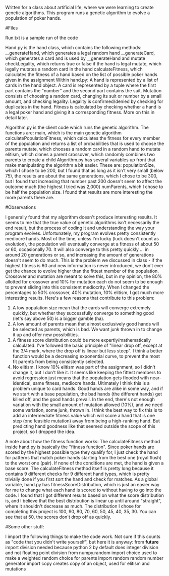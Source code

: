 Written for a class about artificial life, where we were learning to create genetic algorithms. This program runs a genetic algorithm to evolve a population of poker hands.

#Files

Run.txt is a sample run of the code

Hand.py is the hand class, which contains the following methods:
  __generateHand, which generates a legal random hand
  __generateCard, which generates a card and is used by __generateHand and mutate
  checkLegality, which returns true or false if the hand is legal
  mutate, which legally mutates a random card in the hand
  calculateFitness, which calculates the fitness of a hand based on the list of possible poker hands given in the assignment
Within hand.py:
  A hand is represented by a list of cards in the hand object.
  A card is represented by a tuple where the first part contains the "number" and the second part contains the suit.
  Mutation consists of choosing a random card, changing its suit or number by a small amount, and checking legality.
  Legality is confirmed/denied by checking for duplicates in the hand.
  Fitness is calculated by checking whether a hand is a legal poker hand and giving it a corresponding fitness. More on this in detail later.

Algorithm.py is the client code which runs the genetic algorithm. The functions are:
  main, which is the main genetic algorithm
  calculatePopulationFitness, which calculates the fitness for every member of the population and returns a list of probabilities that is used to choose the parents
  mutate, which chooses a random card in a random hand to mutate
  elitism, which clones a parent
  crossover, which randomly combines two parents to create a child
Algorithm.py has several variables up front that make manipulating the algorithm a bit easier. These are:
  populationSize, which I chose to be 200, but I found that as long as it isn't very small (below 75), the results are about the same
  generations, which I chose to be 300, but I found that increasing that number past 200 doesn't seem to affect the outcome much (the highest I tried was 2,000)
  numParents, which I chose to be half the population size. I found that results are more interesting the more parents there are.

#Observations

I generally found that my algorithm doesn't produce interesting results. It seems to me that the true value of genetic algorithms isn't necessarily the end result, but the process of coding it and understanding the way your program evolves. Unfortunately, my program evolves pretty consistently mediocre hands. Most of the time, unless I'm lucky (luck doesn't count as evolution), the population will eventually converge at a fitness of about 50 or 60, occasionally 70. It will also converge to this pretty quickly ... in around 20 generations or so, and increasing the amount of generations doesn't seem to do much.
This is the problem we discussed in class - if the highest fitness is 60 and new information is never introduced, we don't ever get the chance to evolve higher than the fittest member of the population. Crossover and mutation are meant to solve this, but in my opinion, the 80% allotted for crossover and 10% for mutation each do not seem to be enough to prevent sliding into this consistent mediocrity. When I changed the percentages to 50% crossover, 40% mutation, 10% elitism, I got much more interesting results. Here's a few reasons that contribute to this problem:
  1. A low population size mean that the cards will converge extremely quickly, but whether they successfully converge to something good (let's say above 50) is a bigger gamble (ha).
  2. A low amount of parents mean that almost exclusively good hands will be selected as parents, which is bad. We want junk thrown in to change it up and offer new possibilities.
  3. A fitness score distribution could be more expertly/mathematically calculated. I've followed the basic principle of "linear drop off, except at the 3/4 mark, where the drop off is linear but less steep". I think a better function would be a decreasing exponential curve, to prevent the most fit parents from being consistently selected.
  4. No elitism. I know 10% elitism was part of the assignment, so I didn't change it, but I don't like it. It seems like keeping the fittest members to avoid regression just means that the population gets flooded with near-identical, same fitness, mediocre hands.
Ultimately I think this is a problem unique to card hands. Good hands are alike in some way, and if we start with a base population, the bad hands (the different hands) get killed off, and the good hands prevail. In the end, there's not enough variation with the small amount of mutation allowed (10%), and we need some variation, some junk, thrown in.
I think the best way to fix this is to add an intermediate fitness value which will score a hand that is one step (one feasible mutation) away from being a high-ranking hand. But predicting hand goodness like that seemed outside the scope of this project, so I dropped the idea.

A note about how the fitness function works:
  The calculateFitness method inside hand.py is basically the "fitness function". Since poker hands are scored by the highest possible type they qualify for, I just check the hand for patterns that match poker hands starting from the best one (royal flush) to the worst one (pair). If none of the conditions are met, the hand is given a base score. The calculateFitness method itself is pretty long because it contains 9 different checks for 9 different hand types, which is pretty trivially done if you first sort the hand and check for matches. As a global variable, hand.py has fitnessScoreDistribution, which is just an easier way for me to change what each hand is scored to without having to go into the code. I found that I got different results based on what the score distribution is, and I believe that the best distribution is linear up until around "straight", where it shouldn't decrease as much. The distribution I chose for completing this project is 100, 90, 80, 70, 60, 50, 45, 40, 35, 30. You can see that at 50, the scores don't drop off as quickly.


#Some other stuff:

I import the following things to make the code work. Not sure if this counts as "code that you didn't write yourself", but here it is anyway:
  from __future__ import division
    needed because python 2 by default does integer division and not floating point division
  from numpy.random import choice
    used to make a weighted random choice for parents
  import random
    random number generator
  import copy
    creates copy of an object, used for elitism and mutations
